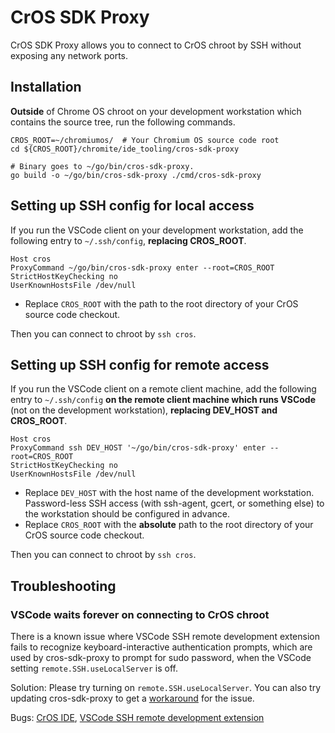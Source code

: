 # CrOS SDK Proxy

CrOS SDK Proxy allows you to connect to CrOS chroot by SSH
without exposing any network ports.

## Installation

**Outside** of Chrome OS chroot on your development workstation which contains
the source tree, run the following commands.

```shell
CROS_ROOT=~/chromiumos/  # Your Chromium OS source code root
cd ${CROS_ROOT}/chromite/ide_tooling/cros-sdk-proxy

# Binary goes to ~/go/bin/cros-sdk-proxy.
go build -o ~/go/bin/cros-sdk-proxy ./cmd/cros-sdk-proxy
```

## Setting up SSH config for local access

If you run the VSCode client on your development workstation, add the following
entry to `~/.ssh/config`, **replacing CROS_ROOT**.

```
Host cros
ProxyCommand ~/go/bin/cros-sdk-proxy enter --root=CROS_ROOT
StrictHostKeyChecking no
UserKnownHostsFile /dev/null
```

- Replace `CROS_ROOT` with the path to the root directory of your CrOS source code
  checkout.

Then you can connect to chroot by `ssh cros`.

## Setting up SSH config for remote access

If you run the VSCode client on a remote client machine, add the following entry
to `~/.ssh/config` **on the remote client machine which runs VSCode** (not on the
development workstation), **replacing DEV_HOST and CROS_ROOT**.

```
Host cros
ProxyCommand ssh DEV_HOST '~/go/bin/cros-sdk-proxy' enter --root=CROS_ROOT
StrictHostKeyChecking no
UserKnownHostsFile /dev/null
```

- Replace `DEV_HOST` with the host name of the development workstation.
  Password-less SSH access (with ssh-agent, gcert, or something else) to the
  workstation should be configured in advance.
- Replace `CROS_ROOT` with the **absolute** path to the root directory of your
  CrOS source code checkout.

Then you can connect to chroot by `ssh cros`.

## Troubleshooting

### VSCode waits forever on connecting to CrOS chroot

There is a known issue where VSCode SSH remote development extension fails to
recognize keyboard-interactive authentication prompts, which are used by
cros-sdk-proxy to prompt for sudo password, when the VSCode setting
`remote.SSH.useLocalServer` is off.

Solution: Please try turning on `remote.SSH.useLocalServer`. You can also try
updating cros-sdk-proxy to get a [workaround] for the issue.

Bugs: [CrOS IDE], [VSCode SSH remote development extension]

[workaround]: https://chromium-review.googlesource.com/c/chromiumos/chromite/+/3578137
[CrOS IDE]: https://issuetracker.google.com/issues/227606493
[VSCode SSH remote development extension]: https://github.com/microsoft/vscode-remote-release/issues/6594
